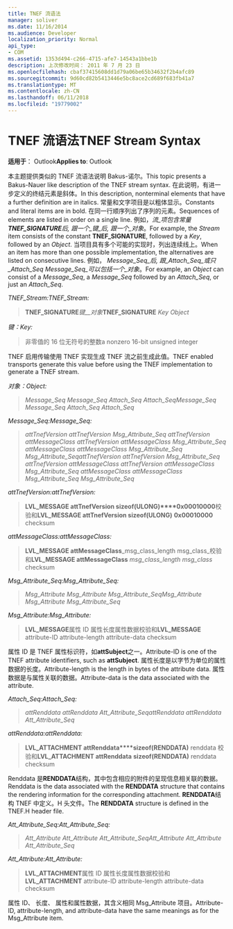 ```yaml
---
title: TNEF 流语法
manager: soliver
ms.date: 11/16/2014
ms.audience: Developer
localization_priority: Normal
api_type:
- COM
ms.assetid: 1353d494-c266-4715-afe7-14543a1bbe1b
description: 上次修改时间： 2011 年 7 月 23 日
ms.openlocfilehash: cbaf37415608dd1d79a06be65b34632f2b4afc89
ms.sourcegitcommit: 9d60cd82b5413446e5bc8ace2cd689f683fb41a7
ms.translationtype: MT
ms.contentlocale: zh-CN
ms.lasthandoff: 06/11/2018
ms.locfileid: "19779002"
---
```

# <a name="tnef-stream-syntax"></a><span data-ttu-id="b2676-103">TNEF 流语法</span><span class="sxs-lookup"><span data-stu-id="b2676-103">TNEF Stream Syntax</span></span>

  
  
<span data-ttu-id="b2676-104">**适用于**： Outlook</span><span class="sxs-lookup"><span data-stu-id="b2676-104">**Applies to**: Outlook</span></span> 
  
<span data-ttu-id="b2676-105">本主题提供类似的 TNEF 流语法说明 Bakus-诺尔。</span><span class="sxs-lookup"><span data-stu-id="b2676-105">This topic presents a Bakus-Nauer like description of the TNEF stream syntax.</span></span> <span data-ttu-id="b2676-106">在此说明，有进一步定义的终结元素是斜体。</span><span class="sxs-lookup"><span data-stu-id="b2676-106">In this description, nonterminal elements that have a further definition are in italics.</span></span> <span data-ttu-id="b2676-107">常量和文字项目是以粗体显示。</span><span class="sxs-lookup"><span data-stu-id="b2676-107">Constants and literal items are in bold.</span></span> <span data-ttu-id="b2676-108">在同一行顺序列出了序列的元素。</span><span class="sxs-lookup"><span data-stu-id="b2676-108">Sequences of elements are listed in order on a single line.</span></span> <span data-ttu-id="b2676-109">例如，_流_项包含常量**TNEF_SIGNATURE**后, 跟一个_键_后, 跟一个_对象_。</span><span class="sxs-lookup"><span data-stu-id="b2676-109">For example, the  _Stream_ item consists of the constant **TNEF_SIGNATURE**, followed by a  _Key_, followed by an  _Object_.</span></span> <span data-ttu-id="b2676-110">当项目具有多个可能的实现时，列出连续线上。</span><span class="sxs-lookup"><span data-stu-id="b2676-110">When an item has more than one possible implementation, the alternatives are listed on consecutive lines.</span></span> <span data-ttu-id="b2676-111">例如， _Message_Seq_后, 跟_Attach_Seq_或只_Attach_Seq_ _Message_Seq_可以包括一个_对象_。</span><span class="sxs-lookup"><span data-stu-id="b2676-111">For example, an  _Object_ can consist of a  _Message_Seq_, a  _Message_Seq_ followed by an  _Attach_Seq_, or just an  _Attach_Seq_.</span></span>
  
 <span data-ttu-id="b2676-112">_TNEF_Stream:_</span><span class="sxs-lookup"><span data-stu-id="b2676-112">_TNEF_Stream:_</span></span>
  
> <span data-ttu-id="b2676-113">**TNEF_SIGNATURE**_键__对象_</span><span class="sxs-lookup"><span data-stu-id="b2676-113">**TNEF_SIGNATURE** _Key_ _Object_</span></span>
    
 <span data-ttu-id="b2676-114">_键：_</span><span class="sxs-lookup"><span data-stu-id="b2676-114">_Key:_</span></span>
  
> <span data-ttu-id="b2676-115">非零值的 16 位无符号的整数</span><span class="sxs-lookup"><span data-stu-id="b2676-115">a nonzero 16-bit unsigned integer</span></span>
    
<span data-ttu-id="b2676-116">TNEF 启用传输使用 TNEF 实现生成 TNEF 流之前生成此值。</span><span class="sxs-lookup"><span data-stu-id="b2676-116">TNEF enabled transports generate this value before using the TNEF implementation to generate a TNEF stream.</span></span>
  
 <span data-ttu-id="b2676-117">_对象：_</span><span class="sxs-lookup"><span data-stu-id="b2676-117">_Object:_</span></span>
  
>  <span data-ttu-id="b2676-118">_Message_Seq Message_Seq Attach_Seq Attach_Seq_</span><span class="sxs-lookup"><span data-stu-id="b2676-118">_Message_Seq Message_Seq Attach_Seq Attach_Seq_</span></span>
    
 <span data-ttu-id="b2676-119">_Message_Seq:_</span><span class="sxs-lookup"><span data-stu-id="b2676-119">_Message_Seq:_</span></span>
  
>  <span data-ttu-id="b2676-120">_attTnefVersion attTnefVersion Msg_Attribute_Seq attTnefVersion attMessageClass attTnefVersion attMessageClass Msg_Attribute_Seq attMessageClass attMessageClass Msg_Attribute_Seq Msg_Attribute_Seq_</span><span class="sxs-lookup"><span data-stu-id="b2676-120">_attTnefVersion attTnefVersion Msg_Attribute_Seq attTnefVersion attMessageClass attTnefVersion attMessageClass Msg_Attribute_Seq attMessageClass attMessageClass Msg_Attribute_Seq Msg_Attribute_Seq_</span></span>
    
 <span data-ttu-id="b2676-121">_attTnefVersion:_</span><span class="sxs-lookup"><span data-stu-id="b2676-121">_attTnefVersion:_</span></span>
  
> <span data-ttu-id="b2676-122">**LVL_MESSAGE attTnefVersion sizeof(ULONG)****0x00010000**校验和</span><span class="sxs-lookup"><span data-stu-id="b2676-122">**LVL_MESSAGE attTnefVersion sizeof(ULONG)** **0x00010000** checksum</span></span> 
    
 <span data-ttu-id="b2676-123">_attMessageClass:_</span><span class="sxs-lookup"><span data-stu-id="b2676-123">_attMessageClass:_</span></span>
  
> <span data-ttu-id="b2676-124">**LVL_MESSAGE attMessageClass**_msg_class_length msg_class_校验和</span><span class="sxs-lookup"><span data-stu-id="b2676-124">**LVL_MESSAGE attMessageClass** _msg_class_length msg_class_ checksum</span></span> 
    
 <span data-ttu-id="b2676-125">_Msg_Attribute_Seq:_</span><span class="sxs-lookup"><span data-stu-id="b2676-125">_Msg_Attribute_Seq:_</span></span>
  
>  <span data-ttu-id="b2676-126">_Msg_Attribute Msg_Attribute Msg_Attribute_Seq_</span><span class="sxs-lookup"><span data-stu-id="b2676-126">_Msg_Attribute Msg_Attribute Msg_Attribute_Seq_</span></span>
    
 <span data-ttu-id="b2676-127">_Msg_Attribute:_</span><span class="sxs-lookup"><span data-stu-id="b2676-127">_Msg_Attribute:_</span></span>
  
> <span data-ttu-id="b2676-128">**LVL_MESSAGE**属性 ID 属性长度属性数据校验和</span><span class="sxs-lookup"><span data-stu-id="b2676-128">**LVL_MESSAGE** attribute-ID attribute-length attribute-data checksum</span></span> 
    
<span data-ttu-id="b2676-129">属性 ID 是 TNEF 属性标识符，如**attSubject**之一。</span><span class="sxs-lookup"><span data-stu-id="b2676-129">Attribute-ID is one of the TNEF attribute identifiers, such as **attSubject**.</span></span> <span data-ttu-id="b2676-130">属性长度是以字节为单位的属性数据的长度。</span><span class="sxs-lookup"><span data-stu-id="b2676-130">Attribute-length is the length in bytes of the attribute data.</span></span> <span data-ttu-id="b2676-131">属性数据是与属性关联的数据。</span><span class="sxs-lookup"><span data-stu-id="b2676-131">Attribute-data is the data associated with the attribute.</span></span>
  
 <span data-ttu-id="b2676-132">_Attach_Seq:_</span><span class="sxs-lookup"><span data-stu-id="b2676-132">_Attach_Seq:_</span></span>
  
>  <span data-ttu-id="b2676-133">_attRenddata attRenddata Att_Attribute_Seq_</span><span class="sxs-lookup"><span data-stu-id="b2676-133">_attRenddata attRenddata Att_Attribute_Seq_</span></span>
    
 <span data-ttu-id="b2676-134">_attRenddata:_</span><span class="sxs-lookup"><span data-stu-id="b2676-134">_attRenddata:_</span></span>
  
> <span data-ttu-id="b2676-135">**LVL_ATTACHMENT attRenddata****sizeof(RENDDATA)** renddata 校验和</span><span class="sxs-lookup"><span data-stu-id="b2676-135">**LVL_ATTACHMENT attRenddata** **sizeof(RENDDATA)** renddata checksum</span></span> 
    
<span data-ttu-id="b2676-136">Renddata 是**RENDDATA**结构，其中包含相应的附件的呈现信息相关联的数据。</span><span class="sxs-lookup"><span data-stu-id="b2676-136">Renddata is the data associated with the **RENDDATA** structure that contains the rendering information for the corresponding attachment.</span></span> <span data-ttu-id="b2676-137">**RENDDATA**结构 TNEF 中定义。H 头文件。</span><span class="sxs-lookup"><span data-stu-id="b2676-137">The **RENDDATA** structure is defined in the TNEF.H header file.</span></span> 
  
 <span data-ttu-id="b2676-138">_Att_Attribute_Seq:_</span><span class="sxs-lookup"><span data-stu-id="b2676-138">_Att_Attribute_Seq:_</span></span>
  
>  <span data-ttu-id="b2676-139">_Att_Attribute Att_Attribute Att_Attribute_Seq_</span><span class="sxs-lookup"><span data-stu-id="b2676-139">_Att_Attribute Att_Attribute Att_Attribute_Seq_</span></span>
    
 <span data-ttu-id="b2676-140">_Att_Attribute:_</span><span class="sxs-lookup"><span data-stu-id="b2676-140">_Att_Attribute:_</span></span>
  
> <span data-ttu-id="b2676-141">**LVL_ATTACHMENT**属性 ID 属性长度属性数据校验和</span><span class="sxs-lookup"><span data-stu-id="b2676-141">**LVL_ATTACHMENT** attribute-ID attribute-length attribute-data checksum</span></span> 
    
<span data-ttu-id="b2676-142">属性 ID、 长度、 属性和属性数据，其含义相同 Msg_Attribute 项目。</span><span class="sxs-lookup"><span data-stu-id="b2676-142">Attribute-ID, attribute-length, and attribute-data have the same meanings as for the Msg_Attribute item.</span></span>
  

